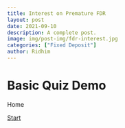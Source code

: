 ```yaml
---
title: Interest on Premature FDR
layout: post
date: 2021-09-10
description: A complete post.
image: img/post-img/fdr-interest.jpg
categories: ["Fixed Deposit"]
author: Ridhim
---
```


<div id="quiz">
  <div id="quiz-header">
    <h1>Basic Quiz Demo</h1>
    <p><a id="quiz-home-btn">Home</a></p>
  </div>
  <div id="quiz-start-screen">
    <p><a href="#" id="quiz-start-btn" class="quiz-button">Start</a></p>
  </div>
</div>
<div>
<script src="https://ajax.googleapis.com/ajax/libs/jquery/1.8.2/jquery.min.js"></script>
<script src="../dist/jquery.quiz-min.js"></script>
<script>
  $('#quiz').quiz({
    //resultsScreen: '#results-screen',
    //counter: false,
    //homeButton: '#custom-home',
    counterFormat: 'Question %current of %total',
    questions: [
      {
        'q': 'A smaple question?',
        'options': [
          'Answer 1',
          'Answer 2',
          'Answer 3',
          'Answer 4'
        ],
        'correctIndex': 1,
        'correctResponse': 'Custom correct response.',
        'incorrectResponse': 'Custom incorrect response.'
      },
      {
        'q': 'A smaple question?',
        'options': [
          'Answer 1',
          'Answer 2'
        ],
        'correctIndex': 1,
        'correctResponse': 'Custom correct response.',
        'incorrectResponse': 'Custom incorrect response.'
      },
      {
        'q': 'A smaple question?',
        'options': [
          'Answer 1',
          'Answer 2',
          'Answer 3',
          'Answer 4'
        ],
        'correctIndex': 2,
        'correctResponse': 'Custom correct response.',
        'incorrectResponse': 'Custom incorrect response.'
      },
      {
        'q': 'A smaple question?',
        'options': [
          'Answer 1',
          'Answer 2'
        ],
        'correctIndex': 1,
        'correctResponse': 'Custom correct response.',
        'incorrectResponse': 'Custom incorrect response.'
      },
      {
        'q': 'A smaple question?',
        'options': [
          'Answer 1',
          'Answer 2',
          'Answer 3',
          'Answer 4'
        ],
        'correctIndex': 3,
        'correctResponse': 'Custom correct response.',
        'incorrectResponse': 'Custom incorrect response.'
      }
    ]
  });
</script>
</div>
